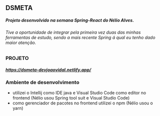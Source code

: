 ## DSMETA
##### Projeto desenvolvido na semana Spring-React do Nélio Alves.
###### Tive a oportunidade de integrar pela primeira vez duas das minhas ferramentas de estudo, sendo a mais recente Spring á qual eu tenho dado maior atenção.

### PROJETO
##### https://dsmeta-devjoaovidal.netlify.app/

### Ambiente de desenvolvimento
- utilizei o Intellij como IDE java e Visual Studio Code como editor no frontend (Nélio usou Spring tool suit e Visual Studio Code)
- como gerenciador de pacotes no frontend utilizei o npm (Nélio usou o yarn)

